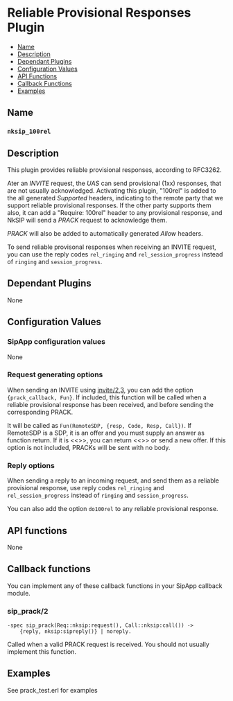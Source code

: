 # Reliable Provisional Responses Plugin

* [Name](#name)
* [Description](#description)
* [Dependant Plugins](#dependant-plugins)
* [Configuration Values](#configuration-values)
* [API Functions](#api-functions)
* [Callback Functions](#callback-functions)
* [Examples](#examples)


## Name
### `nksip_100rel`


## Description

This plugin provides reliable provisional responses, according to RFC3262.

Ater an _INVITE_ request, the _UAS_ can send provisional (1xx) responses, that are not usually acknowledged. Activating this plugin, "100rel" is added to the all generated _Supported_ headers, indicating to the remote party that we support reliable provisional responses. If the other party supports them also, it can add a "Require: 100rel" header to any provisional response, and NkSIP will send a _PRACK_ request to acknowledge them.

_PRACK_ will also be added to automatically generated _Allow_ headers.

To send reliable provisonal responses when receiving an INVITE request, you can use the reply codes `rel_ringing` and `rel_session_progress` instead of `ringing` and `session_progress`.



## Dependant Plugins

None


## Configuration Values

### SipApp configuration values

None

### Request generating options

When sending an INVITE using [invite/2,3](../reference/sending_functions.md#invite), you can add the option `{prack_callback, Fun}`. If included, this function will be called when a reliable provisional response has been received, and before sending the corresponding PRACK. 

It will be called as `Fun(RemoteSDP, {resp, Code, Resp, Call})`. If RemoteSDP is a SDP, it is an offer and you must supply an answer as function return. If it is <<>>, you can return <<>> or send a new offer. If this option is not included, PRACKs will be sent with no body.


### Reply options

When sending a reply to an incoming request, and send them as a reliable provisional response, use reply codes `rel_ringing` and `rel_session_progress` instead of `ringing` and `session_progress`.

You can also add the option `do100rel` to any reliable provisional response.



## API functions

None


## Callback functions

You can implement any of these callback functions in your SipApp callback module.

### sip_prack/2

```erlanf
-spec sip_prack(Req::nksip:request(), Call::nksip:call()) ->
    {reply, nksip:sipreply()} | noreply.
```
Called when a valid PRACK request is received. You should not usually implement this function.


## Examples

See prack_test.erl for examples
